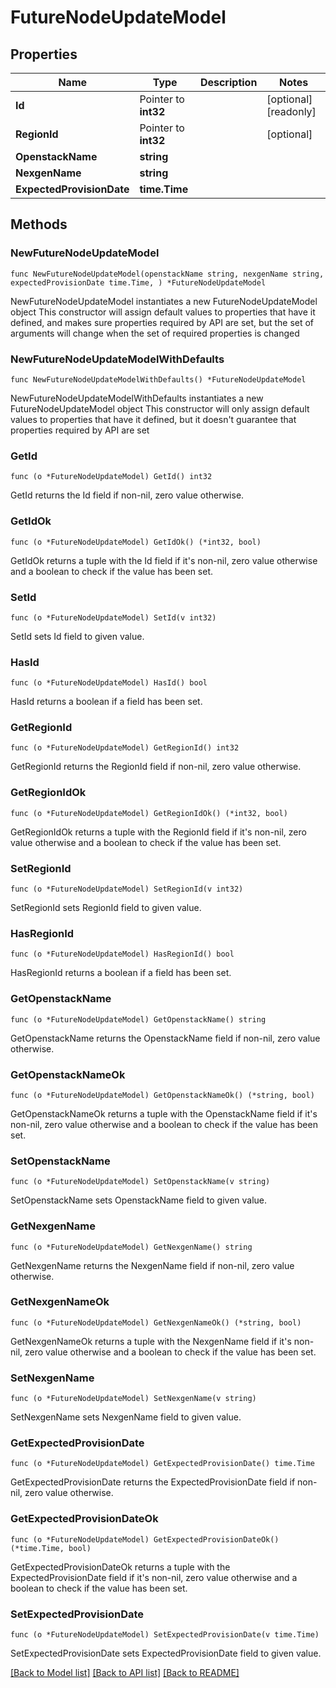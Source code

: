 # FutureNodeUpdateModel

## Properties

Name | Type | Description | Notes
------------ | ------------- | ------------- | -------------
**Id** | Pointer to **int32** |  | [optional] [readonly] 
**RegionId** | Pointer to **int32** |  | [optional] 
**OpenstackName** | **string** |  | 
**NexgenName** | **string** |  | 
**ExpectedProvisionDate** | **time.Time** |  | 

## Methods

### NewFutureNodeUpdateModel

`func NewFutureNodeUpdateModel(openstackName string, nexgenName string, expectedProvisionDate time.Time, ) *FutureNodeUpdateModel`

NewFutureNodeUpdateModel instantiates a new FutureNodeUpdateModel object
This constructor will assign default values to properties that have it defined,
and makes sure properties required by API are set, but the set of arguments
will change when the set of required properties is changed

### NewFutureNodeUpdateModelWithDefaults

`func NewFutureNodeUpdateModelWithDefaults() *FutureNodeUpdateModel`

NewFutureNodeUpdateModelWithDefaults instantiates a new FutureNodeUpdateModel object
This constructor will only assign default values to properties that have it defined,
but it doesn't guarantee that properties required by API are set

### GetId

`func (o *FutureNodeUpdateModel) GetId() int32`

GetId returns the Id field if non-nil, zero value otherwise.

### GetIdOk

`func (o *FutureNodeUpdateModel) GetIdOk() (*int32, bool)`

GetIdOk returns a tuple with the Id field if it's non-nil, zero value otherwise
and a boolean to check if the value has been set.

### SetId

`func (o *FutureNodeUpdateModel) SetId(v int32)`

SetId sets Id field to given value.

### HasId

`func (o *FutureNodeUpdateModel) HasId() bool`

HasId returns a boolean if a field has been set.

### GetRegionId

`func (o *FutureNodeUpdateModel) GetRegionId() int32`

GetRegionId returns the RegionId field if non-nil, zero value otherwise.

### GetRegionIdOk

`func (o *FutureNodeUpdateModel) GetRegionIdOk() (*int32, bool)`

GetRegionIdOk returns a tuple with the RegionId field if it's non-nil, zero value otherwise
and a boolean to check if the value has been set.

### SetRegionId

`func (o *FutureNodeUpdateModel) SetRegionId(v int32)`

SetRegionId sets RegionId field to given value.

### HasRegionId

`func (o *FutureNodeUpdateModel) HasRegionId() bool`

HasRegionId returns a boolean if a field has been set.

### GetOpenstackName

`func (o *FutureNodeUpdateModel) GetOpenstackName() string`

GetOpenstackName returns the OpenstackName field if non-nil, zero value otherwise.

### GetOpenstackNameOk

`func (o *FutureNodeUpdateModel) GetOpenstackNameOk() (*string, bool)`

GetOpenstackNameOk returns a tuple with the OpenstackName field if it's non-nil, zero value otherwise
and a boolean to check if the value has been set.

### SetOpenstackName

`func (o *FutureNodeUpdateModel) SetOpenstackName(v string)`

SetOpenstackName sets OpenstackName field to given value.


### GetNexgenName

`func (o *FutureNodeUpdateModel) GetNexgenName() string`

GetNexgenName returns the NexgenName field if non-nil, zero value otherwise.

### GetNexgenNameOk

`func (o *FutureNodeUpdateModel) GetNexgenNameOk() (*string, bool)`

GetNexgenNameOk returns a tuple with the NexgenName field if it's non-nil, zero value otherwise
and a boolean to check if the value has been set.

### SetNexgenName

`func (o *FutureNodeUpdateModel) SetNexgenName(v string)`

SetNexgenName sets NexgenName field to given value.


### GetExpectedProvisionDate

`func (o *FutureNodeUpdateModel) GetExpectedProvisionDate() time.Time`

GetExpectedProvisionDate returns the ExpectedProvisionDate field if non-nil, zero value otherwise.

### GetExpectedProvisionDateOk

`func (o *FutureNodeUpdateModel) GetExpectedProvisionDateOk() (*time.Time, bool)`

GetExpectedProvisionDateOk returns a tuple with the ExpectedProvisionDate field if it's non-nil, zero value otherwise
and a boolean to check if the value has been set.

### SetExpectedProvisionDate

`func (o *FutureNodeUpdateModel) SetExpectedProvisionDate(v time.Time)`

SetExpectedProvisionDate sets ExpectedProvisionDate field to given value.



[[Back to Model list]](../README.md#documentation-for-models) [[Back to API list]](../README.md#documentation-for-api-endpoints) [[Back to README]](../README.md)


